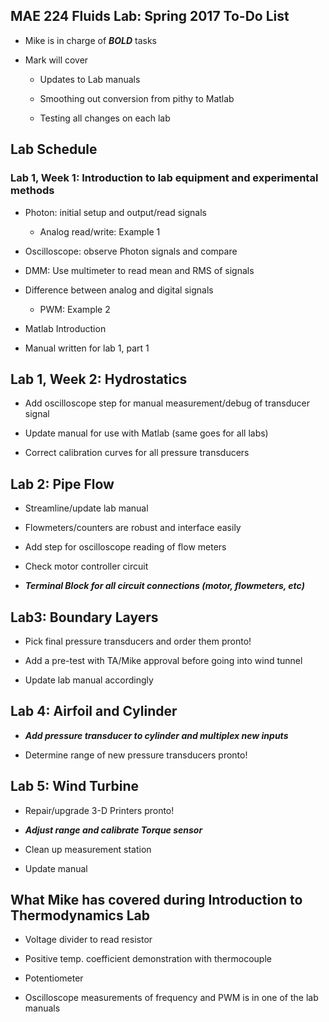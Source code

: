 ## MAE 224 Fluids Lab: Spring 2017 To-Do List

- Mike is in charge of **_BOLD_** tasks

- Mark will cover

    * Updates to Lab manuals

    * Smoothing out conversion from pithy to Matlab

    * Testing all changes on each lab

## Lab Schedule

### Lab 1, Week 1: Introduction to lab equipment and experimental methods

- Photon: initial setup and output/read signals

    * Analog read/write: Example 1

- Oscilloscope: observe Photon signals and compare

- DMM: Use multimeter to read mean and RMS of signals

- Difference between analog and digital signals

    * PWM: Example 2

- Matlab Introduction

- Manual written for lab 1, part 1

## Lab 1, Week 2: Hydrostatics

- Add oscilloscope step for manual measurement/debug of transducer signal

- Update manual for use with Matlab (same goes for all labs)

- Correct calibration curves for all pressure transducers

## Lab 2: Pipe Flow

- Streamline/update lab manual

- Flowmeters/counters are robust and interface easily

- Add step for oscilloscope reading of flow meters

- Check motor controller circuit

- **_Terminal Block for all circuit connections (motor, flowmeters, etc)_**

## Lab3: Boundary Layers

- Pick final pressure transducers and order them pronto!

- Add a pre-test with TA/Mike approval before going into wind tunnel

- Update lab manual accordingly

## Lab 4: Airfoil and Cylinder

- **_Add pressure transducer to cylinder and multiplex new inputs_**

- Determine range of new pressure transducers pronto!

## Lab 5: Wind Turbine

- Repair/upgrade 3-D Printers pronto!

- **_Adjust range and calibrate Torque sensor_**

- Clean up measurement station

- Update manual

## What Mike has covered during Introduction to Thermodynamics Lab

- Voltage divider to read resistor

- Positive temp. coefficient demonstration with thermocouple

- Potentiometer

- Oscilloscope measurements of frequency and PWM is in one of the lab manuals

